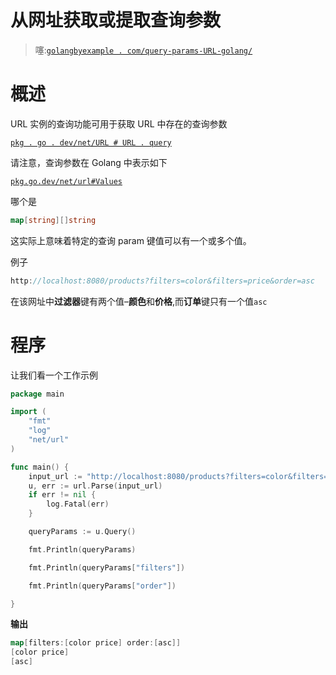 # 从网址获取或提取查询参数

> 噻:[`golangbyexample . com/query-params-URL-golang/`](https://golangbyexample.com/query-params-url-golang/)

# **概述**

URL 实例的查询功能可用于获取 URL 中存在的查询参数

[`pkg . go . dev/net/URL # URL . query`](https://pkg.go.dev/net/url#URL.Query)

请注意，查询参数在 Golang 中表示如下

[`pkg.go.dev/net/url#Values`](https://pkg.go.dev/net/url#Values)

哪个是

```go
map[string][]string
```

这实际上意味着特定的查询 param 键值可以有一个或多个值。

例子

```go
http://localhost:8080/products?filters=color&filters=price&order=asc
```

在该网址中**过滤器**键有两个值–**颜色**和**价格**,而**订单**键只有一个值`asc`

# **程序**

让我们看一个工作示例

```go
package main

import (
	"fmt"
	"log"
	"net/url"
)

func main() {
	input_url := "http://localhost:8080/products?filters=color&filters=price&order=asc"
	u, err := url.Parse(input_url)
	if err != nil {
		log.Fatal(err)
	}

	queryParams := u.Query()

	fmt.Println(queryParams)

	fmt.Println(queryParams["filters"])

	fmt.Println(queryParams["order"])

}
```

**输出**

```go
map[filters:[color price] order:[asc]]
[color price]
[asc]
```

